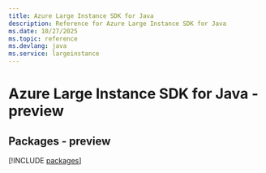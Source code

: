 ```yaml
---
title: Azure Large Instance SDK for Java
description: Reference for Azure Large Instance SDK for Java
ms.date: 10/27/2025
ms.topic: reference
ms.devlang: java
ms.service: largeinstance
---
```

# Azure Large Instance SDK for Java - preview
## Packages - preview
[!INCLUDE [packages](large-instance-index.md)]
